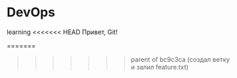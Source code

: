 # DevOps
learning
<<<<<<< HEAD
Привет, Git!

=======
>>>>>>> parent of bc9c3ca (создал ветку и залил feature.txt)
